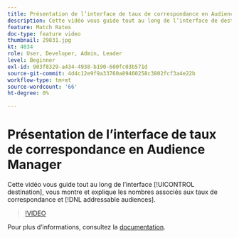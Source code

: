 ```yaml
---
title: Présentation de l’interface de taux de correspondance en Audience Manager
description: Cette vidéo vous guide tout au long de l’interface de destination, en présentant et en expliquant les nombres associés aux taux de correspondance et aux audiences adressables.
feature: Match Rates
doc-type: feature video
thumbnail: 29831.jpg
kt: 4034
role: User, Developer, Admin, Leader
level: Beginner
exl-id: 903f8329-a434-4938-b190-600fc03b571d
source-git-commit: 4d4c12e9f9a33760a89460258c3802fcf3a4e22b
workflow-type: tm+mt
source-wordcount: '66'
ht-degree: 0%

---
```


# Présentation de l’interface de taux de correspondance en Audience Manager

Cette vidéo vous guide tout au long de l’interface [!UICONTROL destination], vous montre et explique les nombres associés aux taux de correspondance et [!DNL addressable audiences].

>[!VIDEO](https://video.tv.adobe.com/v/29831/?quality=12)

Pour plus d’informations, consultez la [documentation](https://experienceleague.adobe.com/docs/audience-manager/user-guide/features/addressable-audiences.html).
